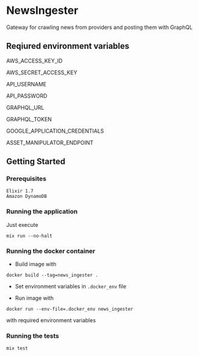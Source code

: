 # NewsIngester

Gateway for crawling news from providers and posting them with GraphQL

## Reqiured environment variables

AWS_ACCESS_KEY_ID

AWS_SECRET_ACCESS_KEY

API_USERNAME

API_PASSWORD

GRAPHQL_URL

GRAPHQL_TOKEN

GOOGLE_APPLICATION_CREDENTIALS

ASSET_MANIPULATOR_ENDPOINT

## Getting Started

### Prerequisites

```
Elixir 1.7
Amazon DynamoDB
```

### Running the application

Just execute

```
mix run --no-halt
```

### Running the docker container

* Build image with

```
docker build --tag=news_ingester .
```

* Set environment variables in `.docker_env` file

* Run image with
```
docker run --env-file=.docker_env news_ingester
``` 


with required environment variables

### Running the tests

```
mix test
```
